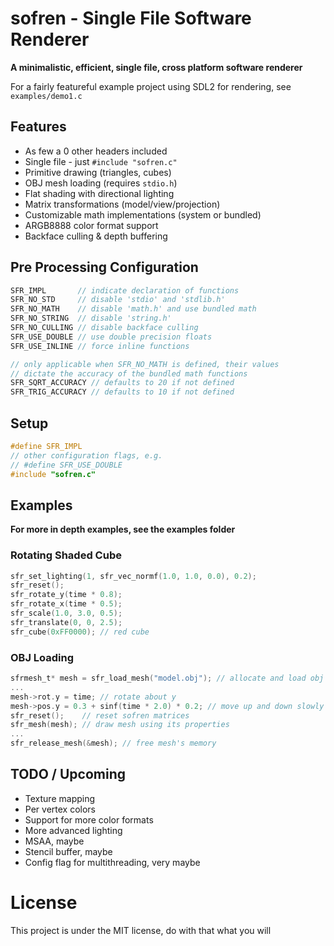 # sofren - Single File Software Renderer

**A minimalistic, efficient, single file, cross platform software renderer**

For a fairly featureful example project using SDL2 for rendering, see `examples/demo1.c`

## Features
- As few a 0 other headers included
- Single file - just `#include "sofren.c"`
- Primitive drawing (triangles, cubes)
- OBJ mesh loading (requires `stdio.h`)
- Flat shading with directional lighting
- Matrix transformations (model/view/projection)
- Customizable math implementations (system or bundled)
- ARGB8888 color format support
- Backface culling & depth buffering

## Pre Processing Configuration 
```c
SFR_IMPL       // indicate declaration of functions
SFR_NO_STD     // disable 'stdio' and 'stdlib.h'
SFR_NO_MATH    // disable 'math.h' and use bundled math
SFR_NO_STRING  // disable 'string.h'
SFR_NO_CULLING // disable backface culling
SFR_USE_DOUBLE // use double precision floats
SFR_USE_INLINE // force inline functions

// only applicable when SFR_NO_MATH is defined, their values
// dictate the accuracy of the bundled math functions
SFR_SQRT_ACCURACY // defaults to 20 if not defined
SFR_TRIG_ACCURACY // defaults to 10 if not defined
``` 

## Setup
```c
#define SFR_IMPL
// other configuration flags, e.g.
// #define SFR_USE_DOUBLE
#include "sofren.c"
```

## Examples
**For more in depth examples, see the examples folder**
### Rotating Shaded Cube
```c
sfr_set_lighting(1, sfr_vec_normf(1.0, 1.0, 0.0), 0.2);
sfr_reset();
sfr_rotate_y(time * 0.8);
sfr_rotate_x(time * 0.5);
sfr_scale(1.0, 3.0, 0.5);
sfr_translate(0, 0, 2.5);
sfr_cube(0xFF0000); // red cube
```

### OBJ Loading  
```c
sfrmesh_t* mesh = sfr_load_mesh("model.obj"); // allocate and load obj file
...
mesh->rot.y = time; // rotate about y
mesh->pos.y = 0.3 + sinf(time * 2.0) * 0.2; // move up and down slowly
sfr_reset();    // reset sofren matrices
sfr_mesh(mesh); // draw mesh using its properties
...
sfr_release_mesh(&mesh); // free mesh's memory
``` 

## TODO / Upcoming
- Texture mapping
- Per vertex colors
- Support for more color formats
- More advanced lighting
- MSAA, maybe
- Stencil buffer, maybe
- Config flag for multithreading, very maybe

# License
This project is under the MIT license, do with that what you will
